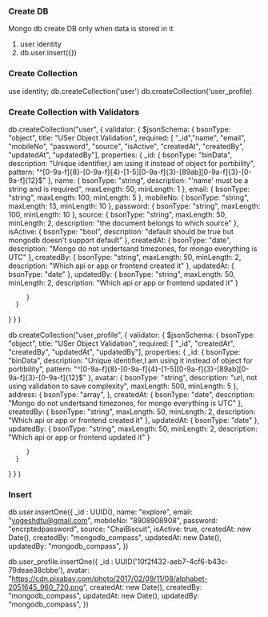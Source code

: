 ### Create DB
Mongo db create DB only when data is stored in it 
1) user identity
2) db.user.insert({})

### Create Collection
use identity;
db.createCollection('user')
db.createCollection('user_profile)


### Create Collection with Validators
db.createCollection("user", {
   validator: {
      $jsonSchema: {
         bsonType: "object",
         title: "USer Object Validation",
         required: [ "_id","name", "email", "mobileNo", "password", "source", "isActive", "createdAt", "createdBy", "updatedAt", "updatedBy"],
         properties: {
            _id: {
               bsonType: "binData",
               description: "Unique identifier,I am using it instead of object for portibility",
               pattern: "^[0-9a-f]{8}-[0-9a-f]{4}-[1-5][0-9a-f]{3}-[89ab][0-9a-f]{3}-[0-9a-f]{12}$"
            },
            name: {
               bsonType: "string",
               description: "'name' must be a string and is required",
               maxLength: 50,
               minLength: 1
            },
            email: {
               bsonType: "string",
               maxLength: 100,
               minLength: 5
            },
            mobileNo: {
               bsonType: "string",
               maxLength: 13,
               minLength: 10
            },
            password: {
                bsonType: "string",
                maxLength: 100,
                minLength: 10
            },
            source: {
                bsonType: "string",
                maxLength: 50,
                minLength: 2,
                description: "the document belongs to which source"
            },
            isActive: {
                bsonType: "bool",
                description: "default should be true but mongodb doesn't support default"
            },
            createdAt: {
                bsonType: "date",
                description: "Mongo do not undertsand timezones, for mongo everything is UTC"
            },
            createdBy: {
                bsonType: "string",
                maxLength: 50,
                minLength: 2,
                description: "Which api or app or frontend created it"
            },
            updatedAt: {
                bsonType: "date"
            },
            updatedBy: {
                bsonType: "string",
                maxLength: 50,
                minLength: 2,
                description: "Which api or app or frontend updated it"
            }

         }
      }
   }
} )




db.createCollection("user_profile", {
   validator: {
      $jsonSchema: {
         bsonType: "object",
         title: "USer Object Validation",
         required: [ "_id", "createdAt", "createdBy", "updatedAt", "updatedBy"],
         properties: {
            _id: {
               bsonType: "binData",
               description: "Unique identifier,I am using it instead of object for portibility",
               pattern: "^[0-9a-f]{8}-[0-9a-f]{4}-[1-5][0-9a-f]{3}-[89ab][0-9a-f]{3}-[0-9a-f]{12}$"
            },
            avatar: {
               bsonType: "string",
               description: "url, not using validation to save complexity",
               maxLength: 500,
               minLength: 5
            },
            address: {
               bsonType: "array",
            },
            createdAt: {
                bsonType: "date",
                description: "Mongo do not undertsand timezones, for mongo everything is UTC"
            },
            createdBy: {
                bsonType: "string",
                maxLength: 50,
                minLength: 2,
                description: "Which api or app or frontend created it"
            },
            updatedAt: {
                bsonType: "date"
            },
            updatedBy: {
                bsonType: "string",
                maxLength: 50,
                minLength: 2,
                description: "Which api or app or frontend updated it"
            }

         }
      }
   }
} )


### Insert 
db.user.insertOne({
    _id : UUID(),
    name: "explore",
    email: "yogeshdtu@gmail.com",
    mobileNo: "8908908908",
    password: "encrptedpassword",
    source: "ChaiBiscuit",
    isActive: true,
    createdAt: new Date(),
    createdBy: "mongodb_compass",
    updatedAt: new Date(),
    updatedBy: "mongodb_compass",
})


db.user_profile.insertOne({
    _id : UUID('10f2f432-aeb7-4cf6-b43c-79deae38cbbe'),
    avatar: "https://cdn.pixabay.com/photo/2017/02/09/11/08/alphabet-2051645_960_720.png",
    createdAt: new Date(),
    createdBy: "mongodb_compass",
    updatedAt: new Date(),
    updatedBy: "mongodb_compass",
})
